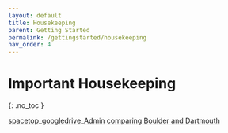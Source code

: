 ```yaml
---
layout: default
title: Housekeeping
parent: Getting Started
permalink: /gettingstarted/housekeeping
nav_order: 4
---
```


# Important Housekeeping
{: .no_toc }

[spacetop_googledrive_Admin](https://drive.google.com/drive/u/0/folders/1PkbvHpcVDCWOsBl8Ut30FWyzzIFEeVES)
[comparing Boulder and Dartmouth](https://docs.google.com/spreadsheets/d/1VRdqW3Rk1XGJEpTqqY8-6lSuCWt44CUtEkyMeiWjTwI/edit#gid=0)
